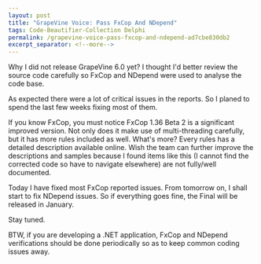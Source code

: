 ```yaml
---
layout: post
title: "GrapeVine Voice: Pass FxCop And NDepend"
tags: Code-Beautifier-Collection Delphi
permalink: /grapevine-voice-pass-fxcop-and-ndepend-ad7cbe830db2
excerpt_separator: <!--more-->
---
```

Why I did not release GrapeVine 6.0 yet? I thought I'd better review the source code carefully so FxCop and NDepend were used to analyse the code base.

As expected there were a lot of critical issues in the reports. So I planed to spend the last few weeks fixing most of them.
<!--more-->

If you know FxCop, you must notice FxCop 1.36 Beta 2 is a significant improved version. Not only does it make use of multi-threading carefully, but it has more rules included as well. What's more? Every rules has a detailed description available online. Wish the team can further improve the descriptions and samples because I found items like this (I cannot find the corrected code so have to navigate elsewhere) are not fully/well documented.

Today I have fixed most FxCop reported issues. From tomorrow on, I shall start to fix NDepend issues. So if everything goes fine, the Final will be released in January.

Stay tuned.

BTW, if you are developing a .NET application, FxCop and NDepend verifications should be done periodically so as to keep common coding issues away.
